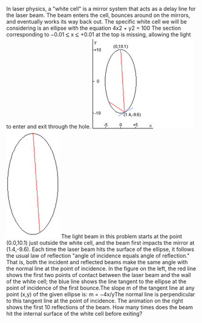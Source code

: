   In laser physics, a "white cell" is a mirror system that acts as a delay line for the laser beam. The beam enters the cell, bounces around on the mirrors, and eventually works its way back out.  The specific white cell we will be considering is an ellipse with the equation 4x2 + y2 = 100  The section corresponding to <img src='images/symbol_minus.gif' width='9' height='3' alt='&minus;' border='0' style='vertical-align:middle;' />0.01 <img src='images/symbol_le.gif' width='10' height='12' alt='&le;' border='0' style='vertical-align:middle;' /> x <img src='images/symbol_le.gif' width='10' height='12' alt='&le;' border='0' style='vertical-align:middle;' /> +0.01 at the top is missing, allowing the light to enter and exit through the hole.  <img src='project/images/p_144_1.gif' width='268' height='240' alt='' /><img src='project/images/p_144_2.gif' width='141' height='287' alt='' />  The light beam in this problem starts at the point (0.0,10.1) just outside the white cell, and the beam first impacts the mirror at (1.4,-9.6).  Each time the laser beam hits the surface of the ellipse, it follows the usual law of reflection "angle of incidence equals angle of reflection." That is, both the incident and reflected beams make the same angle with the normal line at the point of incidence.  In the figure on the left, the red line shows the first two points of contact between the laser beam and the wall of the white cell; the blue line shows the line tangent to the ellipse at the point of incidence of the first bounce.The slope m of the tangent line at any point (x,y) of the given ellipse is: m = <img src='images/symbol_minus.gif' width='9' height='3' alt='&minus;' border='0' style='vertical-align:middle;' />4x/yThe normal line is perpendicular to this tangent line at the point of incidence.  The animation on the right shows the first 10 reflections of the beam.    How many times does the beam hit the internal surface of the white cell before exiting?  